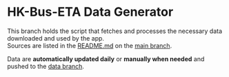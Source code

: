 # HK-Bus-ETA Data Generator
This branch holds the script that fetches and processes the necessary data downloaded and used by the app.<br>
Sources are listed in the [README.md](https://github.com/LOOHP/HK-Bus-ETA-WearOS/blob/main/README.md) on the [main branch](https://github.com/LOOHP/HK-Bus-ETA-WearOS/tree/main).

Data are **automatically updated daily** or **manually when needed** and pushed to the [data branch](https://github.com/LOOHP/HK-Bus-ETA-WearOS/tree/data).
